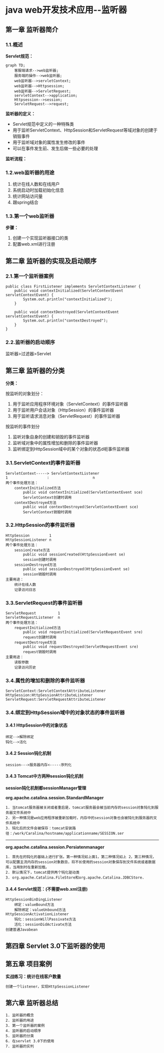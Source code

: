 # java web开发技术应用--监听器
## 第一章 监听器简介
### 1.1.概述
**Servlet规范：**
```mermaid
graph TD;
    客服端请求-->web监听器;
    服务端的操作-->web监听器;
    web监听器-->servletContext;
    web监听器-->Httpsession;
    web监听器-->ServletRequest;
    servletContext-->application;
    Httpsession-->session;
    ServletRequest-->request;
```
    
**监听器的定义：**
* Servlet规范中定义的一种特殊类
* 用于监听ServletContext、HttpSession和ServletRequest等域对象的创建于销毁事件
* 用于监听域对象的属性发生修改的事件
* 可以在事件发生前、发生后做一些必要的处理

**监听流程：**

### 1.2.web监听器的用途
1. 统计在线人数和在线用户
2. 系统启动时加载初始化信息
3. 统计网站访问量
4. 跟spring结合

### 1.3.第一个web监听器
**步骤：**

1. 创建一个实现监听器接口的类
2. 配置web.xml进行注册

## 第二章 监听器的实现及启动顺序
### 2.1.第一个监听器案例
    public class FirstListener implements ServletContextListener {
        public void contextInitialized(ServletContextEvent servletContextEvent) {
            System.out.println("contextInitialized");
        }

        public void contextDestroyed(ServletContextEvent servletContextEvent) {
            System.out.println("contextDestroyed");
        }
    }
### 2.2.监听器的启动顺序
监听器>过滤器>Servlet

## 第三章 监听器的分类
**分类：**

按监听的对象划分：
1. 用于监听应用程序环境对象（ServletContext）的事件监听器
2. 用于监听用户会话对象（HttpSession）的事件监听器
3. 用于监听请求消息对象（ServletRequest）的事件监听器

 按监听的事件划分
1. 监听对象自身的创建和销毁的事件监听器
2. 监听域对象中的属性增加和删除的事件监听器
3. 监听绑定到HttpSession域中的某个对象的状态d呃事件监听器

### 3.1.ServletContext的事件监听器
    ServletContext-----> ServletContextListener
    1                  :                    n
    两个事件处理方法：
        contextInitialized方法
            public void contextInitialized(ServletContextEvent sce)
            ServletContext创建时调用
        contextDestroyed方法
            public void contextDestroyed(ServletContextEvent sce)
            ServletContext销毁时调用
        
### 3.2.HttpSession的事件监听器
    HttpSession         1
    HttpSessionListener n
    两个事件处理方法：
        sessionCreate方法
            public void sessionCreated(HttpSessionEvent se)
            session创建时调用
        sessionDestroyed方法
            public void sessionDestroyed(HttpSessionEvent se)
            session销毁时调用
    主要用途：
        统计在线人数
        记录访问日志

### 3.3.ServletRequest的事件监听器
    ServletRequest          1
    ServletRequestListener  n
    两个事件处理方法：
        requestInitialized方法
            public void requestInitialized(ServletRequestEvent sre)
            request创建时调用
        requestDestroyed方法
            public void requestDestroyed(ServletRequestEvent sre)
            request销毁时调用
    主要用途：
        读取参数
        记录访问历史

### 3.4.属性的增加和删除的事件监听器
    ServletContext:ServletContextAttributeListener
    HttpSession:HttpSessionAttributeListener
    ServletRequest:ServletRequestAttributeListener
    
### 3.4.绑定到HttpSession域中的对象状态的事件监听器
 #### 3.4.1 HttpSession中的对象状态

    绑定-->解除绑定
    钝化-->活化

 #### 3.4.2 Session钝化机制
    
    session--->服务器内存<-----序列化

 #### 3.4.3 Tomcat中方两种session钝化机制
**session钝化机制都sessionManager管理**

**org.apache.catalina.session.StandardManager**

    1. 当tomcat服务器被关闭或者重启是，tomcat服务器会被当前内存的session对象钝化到服务器文件系统中
    2. 另一种情况是web应用程序被重新加载时，内存中的session对象也会被钝化到服务器的文件系统中
    3. 钝化后的文件会被保存：tomcat安装路径：/work/Caralina/hostname/applicationname/SESSION.ser
---
**org.apache.catalina.session.Persiatenmanager**

    1. 首先在的钝化的基础上进行扩张。第一种情况如上面1，第二种情况如上 2，第三种情况，可以配置主流内存的session对象数目，将不长使用的session对象保存到文件系统或者数据库，当用到时在重新加载。
    2. 默认情况下，tomcat提供两个钝化驱动类
    3. org.apache.Catalina.FileStore和org.apache.Catalina.JDBCStore.

#### 3.4.4 Servlet规范：(不需要web.xml注册)

    HttpSessionBinDingListener
        绑定：valueBound方法
        解除绑定：valueUnbound方法
    HttpSessionActivationListener
        钝化：sessionWillPassivate方法
        活化：sessionDidActivate方法
    创建普通Javabean


## 第四章 Servlet 3.0下监听器的使用


## 第五章 项目案例
**实战练习：统计在线客户数量**

    创建一个listener，实现HttpSessionListener

## 第六章 监听器总结

    1. 监听器的概念
    2. 监听器的用途
    3. 第一个监听器的案例
    4. 监听器的启动顺序
    5. 监听器的分类
    6. 在servlet 3.0下的使用
    7. 监听器的实列